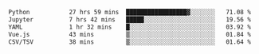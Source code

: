 <!--START_SECTION:waka-->

```txt
Python           27 hrs 59 mins  █████████████████▓░░░░░░░   71.08 %
Jupyter          7 hrs 42 mins   █████░░░░░░░░░░░░░░░░░░░░   19.56 %
YAML             1 hr 32 mins    █░░░░░░░░░░░░░░░░░░░░░░░░   03.92 %
Vue.js           43 mins         ▒░░░░░░░░░░░░░░░░░░░░░░░░   01.84 %
CSV/TSV          38 mins         ▒░░░░░░░░░░░░░░░░░░░░░░░░   01.64 %
```

<!--END_SECTION:waka-->
